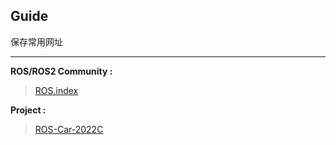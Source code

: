 ## Guide
保存常用网址
***
**ROS/ROS2 Community :**
> [ROS.index](https://index.ros.org/)

**Project :**
>[ROS-Car-2022C](https://github.com/Dark-be/ROS-car-2022C)